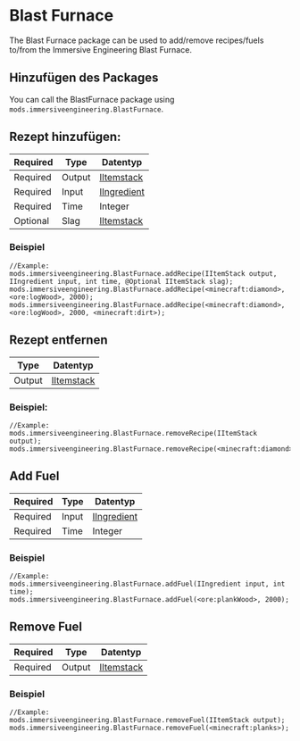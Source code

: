 # Blast Furnace
The Blast Furnace package can be used to add/remove recipes/fuels to/from the Immersive Engineering Blast Furnace.


## Hinzufügen des Packages
You can call the BlastFurnace package using `mods.immersiveengineering.BlastFurnace`.


## Rezept hinzufügen:
| Required | Type   | Datentyp                                            |
| -------- | ------ | --------------------------------------------------- |
| Required | Output | [IItemstack](/Vanilla/Items/IItemStack/)            |
| Required | Input  | [IIngredient](/Vanilla/Variable_Types/IIngredient/) |
| Required | Time   | Integer                                             |
| Optional | Slag   | [IItemstack](/Vanilla/Items/IItemStack/)            |


### Beispiel
```zenscript
//Example:
mods.immersiveengineering.BlastFurnace.addRecipe(IItemStack output, IIngredient input, int time, @Optional IItemStack slag);
mods.immersiveengineering.BlastFurnace.addRecipe(<minecraft:diamond>, <ore:logWood>, 2000);
mods.immersiveengineering.BlastFurnace.addRecipe(<minecraft:diamond>, <ore:logWood>, 2000, <minecraft:dirt>);
```

## Rezept entfernen
| Type   | Datentyp                                 |
| ------ | ---------------------------------------- |
| Output | [IItemstack](/Vanilla/Items/IItemStack/) |

### Beispiel:
```zenscript
//Example:
mods.immersiveengineering.BlastFurnace.removeRecipe(IItemStack output);
mods.immersiveengineering.BlastFurnace.removeRecipe(<minecraft:diamond>;
```



## Add Fuel
| Required | Type  | Datentyp                                            |
| -------- | ----- | --------------------------------------------------- |
| Required | Input | [IIngredient](/Vanilla/Variable_Types/IIngredient/) |
| Required | Time  | Integer                                             |

### Beispiel
```zenscript
//Example:
mods.immersiveengineering.BlastFurnace.addFuel(IIngredient input, int time);
mods.immersiveengineering.BlastFurnace.addFuel(<ore:plankWood>, 2000);
```


## Remove Fuel
| Required | Type   | Datentyp                                 |
| -------- | ------ | ---------------------------------------- |
| Required | Output | [IItemstack](/Vanilla/Items/IItemStack/) |

### Beispiel
```zenscript
//Example:
mods.immersiveengineering.BlastFurnace.removeFuel(IItemStack output);
mods.immersiveengineering.BlastFurnace.removeFuel(<minecraft:planks>);
```